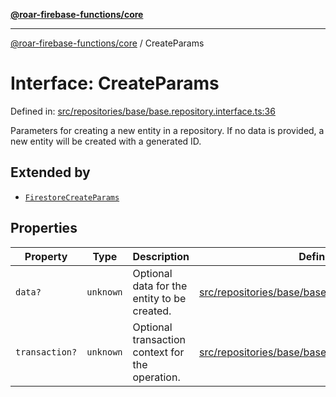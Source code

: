 [**@roar-firebase-functions/core**](../README.md)

---

[@roar-firebase-functions/core](../README.md) / CreateParams

# Interface: CreateParams

Defined in: [src/repositories/base/base.repository.interface.ts:36](src/src/repositories/base/base.repository.interface.ts#36)

Parameters for creating a new entity in a repository.
If no data is provided, a new entity will be created with a generated ID.

## Extended by

- [`FirestoreCreateParams`](FirestoreCreateParams.md)

## Properties

| Property                                | Type      | Description                                     | Defined in                                                                                                         |
| --------------------------------------- | --------- | ----------------------------------------------- | ------------------------------------------------------------------------------------------------------------------ |
| <a id="data"></a> `data?`               | `unknown` | Optional data for the entity to be created.     | [src/repositories/base/base.repository.interface.ts:38](src/src/repositories/base/base.repository.interface.ts#38) |
| <a id="transaction"></a> `transaction?` | `unknown` | Optional transaction context for the operation. | [src/repositories/base/base.repository.interface.ts:41](src/src/repositories/base/base.repository.interface.ts#41) |

